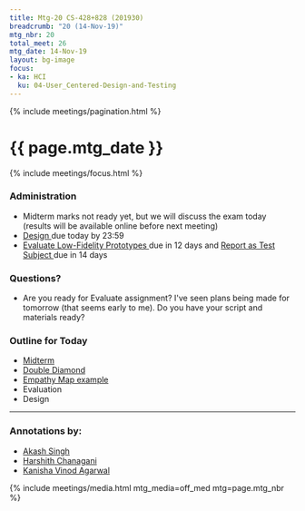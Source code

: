 ```yaml
---
title: Mtg-20 CS-428+828 (201930)
breadcrumb: "20 (14-Nov-19)"
mtg_nbr: 20
total_meet: 26
mtg_date: 14-Nov-19
layout: bg-image
focus:
- ka: HCI
  ku: 04-User_Centered-Design-and-Testing
---
```

{% include meetings/pagination.html %}
<div class="card">
  <h1 class="card-header text-center">{{ page.mtg_date }}</h1>
  <div class="card-body">

{% include meetings/focus.html %}

<h3>Administration</h3>
<ul>
  <li>
    Midterm marks not ready yet, but we will discuss the exam today (results will be available online before next meeting)
  </li>
  <li>
    <a target="_blank" {%comment%}_{%endcomment%}
    href="{{ "/teaching/CS-428+828/?asgn=P_DES" | relative_url}}">
      Design
    </a>
    due today by 23:59
  </li>
  <li>
    <a target="_blank" {%comment%}_{%endcomment%}
    href="{{ "/teaching/CS-428+828/?asgn=P_LOFI" | relative_url}}">
      Evaluate Low-Fidelity Prototypes
    </a>
    due in 12 days and
    <a target="_blank" {%comment%}_{%endcomment%}
    href="{{ "/teaching/CS-428+828/?asgn=I_RATS" | relative_url}}">
      Report as Test Subject
    </a>
    due in 14 days
  </li>
</ul>

<h3>Questions?</h3>
<ul>
  <li>
    Are you ready for Evaluate assignment? I've seen plans being made for tomorrow (that seems early to me). Do you have your script and materials ready?
  </li>
</ul>

<h3>Outline for Today</h3>
<ul>
  <li>
    <a target="_blank" {%comment%}_{%endcomment%}
    href="../exams.html">
      Midterm
    </a>
  </li>
  <li>
    <a target="_blank" {%comment%}_{%endcomment%}
    href="https://www.designcouncil.org.uk/sites/default/files/asset/document/Double%20Diamond%20Model%202019.pdf">
      Double Diamond
    </a>
  </li>
  <li>
    <a target="_blank" {%comment%}_{%endcomment%}
    href="https://media.nngroup.com/media/editor/2017/12/14/screen-shot-2017-12-14-at-55628-pm.png">
      Empathy Map example
    </a>
  </li>
  <li>
    Evaluation
  </li>
  <li>
    Design
  </li>
</ul>
<hr/>
<h3>Annotations by:</h3>
<ul>
  <li>
    <a target="_blank" {%comment%}_{%endcomment%} href="https://urcourses.uregina.ca/mod/oublog/viewpost.php?post=41673">
      Akash Singh
    </a>
  </li>
  <li>
    <a target="_blank" {%comment%}_{%endcomment%}
    href="https://urcourses.uregina.ca/mod/oublog/viewpost.php?post=41667">
       Harshith Chanagani
    </a>
  </li>
  <li>
    <a target="_blank" {%comment%}_{%endcomment%}
    href="https://urcourses.uregina.ca/mod/oublog/viewpost.php?post=41645">
      Kanisha Vinod Agarwal
    </a>
  </li>
</ul>

{% include meetings/media.html mtg_media=off_med mtg=page.mtg_nbr %}
